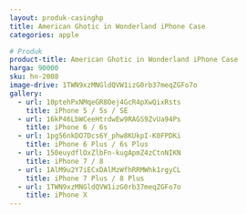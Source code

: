 ```yaml
---
layout: produk-casinghp
title: American Ghotic in Wonderland iPhone Case
categories: apple

# Produk
product-title: American Ghotic in Wonderland iPhone Case
harga: 90000
sku: hn-2008
image-drive: 1TWN9xzMNGldQVW1izG0rb37meqZGFo7o
gallery:
  - url: 10ptehPxNMqeGR8Oej4GcR4pXwQixRsts
    title: iPhone 5 / 5s / SE
  - url: 16kP46LbWCeeHtrdwEw9RAGS9ZvUa94Ps
    title: iPhone 6 / 6s
  - url: 1pg56nkDO7Dcs6Y_phw8KUkpI-K0FPDKi
    title: iPhone 6 Plus / 6s Plus
  - url: 150euydflOxZlbFn-kugApmZ4zCtnNIKN
    title: iPhone 7 / 8
  - url: 1AlM9u2Y7iECxDAlMzWfhRRMWhk1rgyCL
    title: iPhone 7 Plus / 8 Plus
  - url: 1TWN9xzMNGldQVW1izG0rb37meqZGFo7o
    title: iPhone X
---
```

